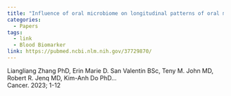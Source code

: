 ```yaml
---
title: "Influence of oral microbiome on longitudinal patterns of oral mucositis severity in patients with squamous cell carcinoma of the head and neck"
categories:
  - Papers
tags:
  - link
  - Blood Biomarker
link: https://pubmed.ncbi.nlm.nih.gov/37729870/
---
```


Liangliang Zhang PhD,  Erin Marie D. San Valentin BSc,  Teny M. John MD,  Robert R. Jenq MD,  Kim-Anh Do PhD...<br/>Cancer. 2023; 1-12